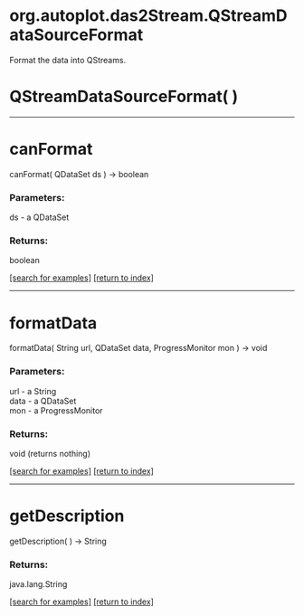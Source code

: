 # org.autoplot.das2Stream.QStreamDataSourceFormat

Format the data into QStreams.

# QStreamDataSourceFormat( )


***
<a name="canFormat"></a>
# canFormat
canFormat( QDataSet ds ) &rarr; boolean



### Parameters:
ds - a QDataSet

### Returns:
boolean


<a href="https://github.com/autoplot/dev/search?q=canFormat&unscoped_q=canFormat">[search for examples]</a>
<a href="https://github.com/autoplot/documentation/blob/master/javadoc/index-all.md">[return to index]</a>

***
<a name="formatData"></a>
# formatData
formatData( String url, QDataSet data, ProgressMonitor mon ) &rarr; void



### Parameters:
url - a String
<br>data - a QDataSet
<br>mon - a ProgressMonitor

### Returns:
void (returns nothing)


<a href="https://github.com/autoplot/dev/search?q=formatData&unscoped_q=formatData">[search for examples]</a>
<a href="https://github.com/autoplot/documentation/blob/master/javadoc/index-all.md">[return to index]</a>

***
<a name="getDescription"></a>
# getDescription
getDescription(  ) &rarr; String



### Returns:
java.lang.String


<a href="https://github.com/autoplot/dev/search?q=getDescription&unscoped_q=getDescription">[search for examples]</a>
<a href="https://github.com/autoplot/documentation/blob/master/javadoc/index-all.md">[return to index]</a>

